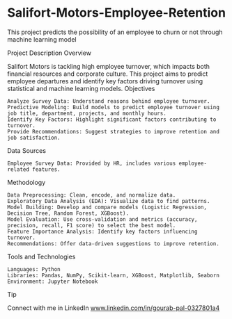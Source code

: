 # Salifort-Motors-Employee-Retention
This project predicts the possibility of an employee to churn or not through machine learning model

Project Description
Overview

Salifort Motors is tackling high employee turnover, which impacts both financial resources and corporate culture. This project aims to predict employee departures and identify key factors driving turnover using statistical and machine learning models.
Objectives

    Analyze Survey Data: Understand reasons behind employee turnover.
    Predictive Modeling: Build models to predict employee turnover using job title, department, projects, and monthly hours.
    Identify Key Factors: Highlight significant factors contributing to turnover.
    Provide Recommendations: Suggest strategies to improve retention and job satisfaction.

Data Sources

    Employee Survey Data: Provided by HR, includes various employee-related features.

Methodology

    Data Preprocessing: Clean, encode, and normalize data.
    Exploratory Data Analysis (EDA): Visualize data to find patterns.
    Model Building: Develop and compare models (Logistic Regression, Decision Tree, Random Forest, XGBoost).
    Model Evaluation: Use cross-validation and metrics (accuracy, precision, recall, F1 score) to select the best model.
    Feature Importance Analysis: Identify key factors influencing turnover.
    Recommendations: Offer data-driven suggestions to improve retention.

Tools and Technologies

    Languages: Python
    Libraries: Pandas, NumPy, Scikit-learn, XGBoost, Matplotlib, Seaborn
    Environment: Jupyter Notebook

> [!TIP]
> Connect with me in LinkedIn www.linkedin.com/in/gourab-pal-0327801a4
